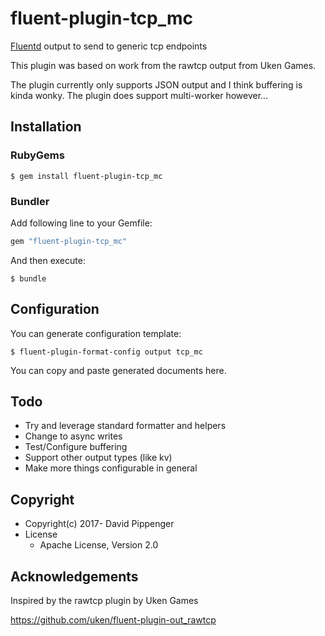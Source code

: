 # fluent-plugin-tcp_mc

[Fluentd](http://fluentd.org/) output to send to generic tcp endpoints

This plugin was based on work from the rawtcp output from Uken Games.

The plugin currently only supports JSON output and I think buffering is kinda wonky. The plugin does support multi-worker however...

## Installation

### RubyGems

```
$ gem install fluent-plugin-tcp_mc
```

### Bundler

Add following line to your Gemfile:

```ruby
gem "fluent-plugin-tcp_mc"
```

And then execute:

```
$ bundle
```

## Configuration

You can generate configuration template:

```
$ fluent-plugin-format-config output tcp_mc
```

You can copy and paste generated documents here.

## Todo
* Try and leverage standard formatter and helpers
* Change to async writes 
* Test/Configure buffering
* Support other output types (like kv)
* Make more things configurable in general

## Copyright

* Copyright(c) 2017- David Pippenger
* License
  * Apache License, Version 2.0

## Acknowledgements

Inspired by the rawtcp plugin by Uken Games 

https://github.com/uken/fluent-plugin-out_rawtcp

